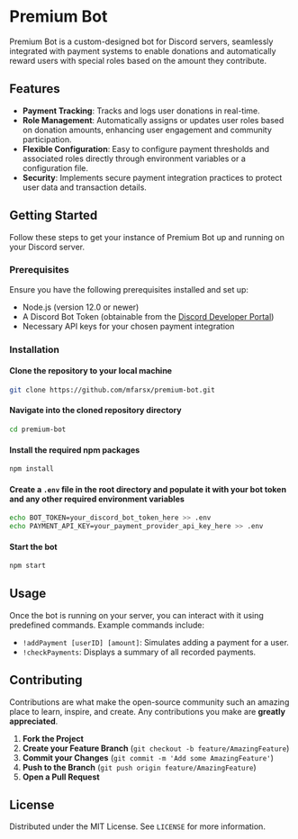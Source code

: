 # Premium Bot

Premium Bot is a custom-designed bot for Discord servers, seamlessly integrated with payment systems to enable donations and automatically reward users with special roles based on the amount they contribute.

## Features

- **Payment Tracking**: Tracks and logs user donations in real-time.
- **Role Management**: Automatically assigns or updates user roles based on donation amounts, enhancing user engagement and community participation.
- **Flexible Configuration**: Easy to configure payment thresholds and associated roles directly through environment variables or a configuration file.
- **Security**: Implements secure payment integration practices to protect user data and transaction details.

## Getting Started

Follow these steps to get your instance of Premium Bot up and running on your Discord server.

### Prerequisites

Ensure you have the following prerequisites installed and set up:

- Node.js (version 12.0 or newer)
- A Discord Bot Token (obtainable from the [Discord Developer Portal](https://discord.com/developers/applications))
- Necessary API keys for your chosen payment integration

### Installation

#### Clone the repository to your local machine
```bash
git clone https://github.com/mfarsx/premium-bot.git
```
#### Navigate into the cloned repository directory
```bash
cd premium-bot
```
#### Install the required npm packages
```bash
npm install
```

#### Create a `.env` file in the root directory and populate it with your bot token and any other required environment variables
```bash
echo BOT_TOKEN=your_discord_bot_token_here >> .env
echo PAYMENT_API_KEY=your_payment_provider_api_key_here >> .env
```
#### Start the bot
```bash
npm start
```
## Usage

Once the bot is running on your server, you can interact with it using predefined commands. Example commands include:

- `!addPayment [userID] [amount]`: Simulates adding a payment for a user.
- `!checkPayments`: Displays a summary of all recorded payments.

## Contributing

Contributions are what make the open-source community such an amazing place to learn, inspire, and create. Any contributions you make are **greatly appreciated**.

1. **Fork the Project**
2. **Create your Feature Branch** (`git checkout -b feature/AmazingFeature`)
3. **Commit your Changes** (`git commit -m 'Add some AmazingFeature'`)
4. **Push to the Branch** (`git push origin feature/AmazingFeature`)
5. **Open a Pull Request**

## License

Distributed under the MIT License. See `LICENSE` for more information.
